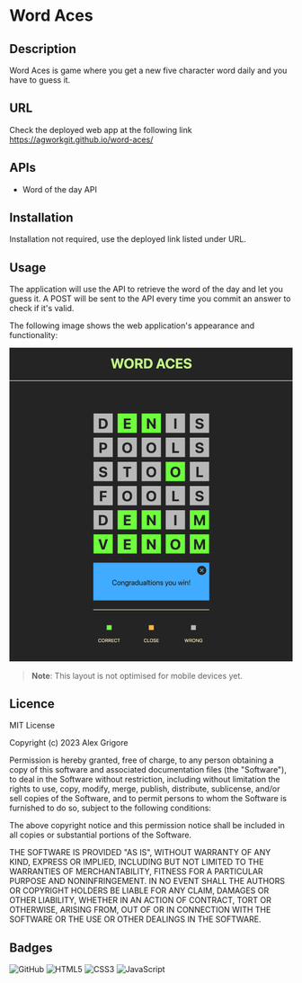 # Word Aces

## Description

Word Aces is game where you get a new five character word daily and you have to guess it.

## URL

Check the deployed web app at the following link <https://agworkgit.github.io/word-aces/>

## APIs

- Word of the day API

## Installation

Installation not required, use the deployed link listed under URL.

## Usage

The application will use the API to retrieve the word of the day and let you guess it.
A POST will be sent to the API every time you commit an answer to check if it's valid.

The following image shows the web application's appearance and functionality:

![This web app is built with the use of HTML, CSS, JS and APIs.](./demo/game-demo.png)

> **Note**: This layout is not optimised for mobile devices yet.

## Licence

MIT License

Copyright (c) 2023 Alex Grigore

Permission is hereby granted, free of charge, to any person obtaining a copy
of this software and associated documentation files (the "Software"), to deal
in the Software without restriction, including without limitation the rights
to use, copy, modify, merge, publish, distribute, sublicense, and/or sell
copies of the Software, and to permit persons to whom the Software is
furnished to do so, subject to the following conditions:

The above copyright notice and this permission notice shall be included in all
copies or substantial portions of the Software.

THE SOFTWARE IS PROVIDED "AS IS", WITHOUT WARRANTY OF ANY KIND, EXPRESS OR
IMPLIED, INCLUDING BUT NOT LIMITED TO THE WARRANTIES OF MERCHANTABILITY,
FITNESS FOR A PARTICULAR PURPOSE AND NONINFRINGEMENT. IN NO EVENT SHALL THE
AUTHORS OR COPYRIGHT HOLDERS BE LIABLE FOR ANY CLAIM, DAMAGES OR OTHER
LIABILITY, WHETHER IN AN ACTION OF CONTRACT, TORT OR OTHERWISE, ARISING FROM,
OUT OF OR IN CONNECTION WITH THE SOFTWARE OR THE USE OR OTHER DEALINGS IN THE
SOFTWARE.

## Badges

![GitHub](https://img.shields.io/badge/github-%23121011.svg?style=for-the-badge&logo=github&logoColor=white)
![HTML5](https://img.shields.io/badge/html5-%23E34F26.svg?style=for-the-badge&logo=html5&logoColor=white)
![CSS3](https://img.shields.io/badge/css3-%231572B6.svg?style=for-the-badge&logo=css3&logoColor=white)
![JavaScript](https://img.shields.io/badge/javascript-%23323330.svg?style=for-the-badge&logo=javascript&logoColor=%23F7DF1E)